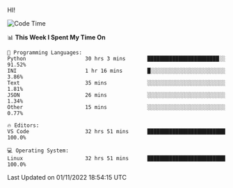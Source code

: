 HI! 
<!--START_SECTION:waka-->
![Code Time](http://img.shields.io/badge/Code%20Time-169%20hrs%2037%20mins-blue)

📊 **This Week I Spent My Time On** 

```text
💬 Programming Languages: 
Python                   30 hrs 3 mins       ███████████████████████░░   91.52% 
INI                      1 hr 16 mins        █░░░░░░░░░░░░░░░░░░░░░░░░   3.86% 
Text                     35 mins             ░░░░░░░░░░░░░░░░░░░░░░░░░   1.81% 
JSON                     26 mins             ░░░░░░░░░░░░░░░░░░░░░░░░░   1.34% 
Other                    15 mins             ░░░░░░░░░░░░░░░░░░░░░░░░░   0.77%

🔥 Editors: 
VS Code                  32 hrs 51 mins      █████████████████████████   100.0%

💻 Operating System: 
Linux                    32 hrs 51 mins      █████████████████████████   100.0%

```


 Last Updated on 01/11/2022 18:54:15 UTC
<!--END_SECTION:waka-->
